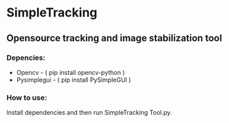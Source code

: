 # SimpleTracking
## Opensource tracking and image stabilization tool

### Depencies:

- Opencv - ( pip install opencv-python )
- Pysimplegui - ( pip install PySimpleGUI )

### How to use:

Install dependencies and then run SimpleTracking Tool.py.
